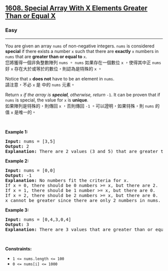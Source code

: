 <h2><a href="https://leetcode.com/problems/special-array-with-x-elements-greater-than-or-equal-x/">1608. Special Array With X Elements Greater Than or Equal X</a></h2><h3>Easy</h3><hr><div><p data-immersive-translate-effect="1" data-immersive_translate_walked="f2b59c21-a4c7-4a58-9710-be6c4c7b6edf">You are given an array <code data-immersive-translate-effect="1" data-immersive_translate_walked="f2b59c21-a4c7-4a58-9710-be6c4c7b6edf">nums</code> of non-negative integers. <code data-immersive-translate-effect="1" data-immersive_translate_walked="f2b59c21-a4c7-4a58-9710-be6c4c7b6edf">nums</code> is considered <strong data-immersive-translate-effect="1" data-immersive_translate_walked="f2b59c21-a4c7-4a58-9710-be6c4c7b6edf">special</strong> if there exists a number <code data-immersive-translate-effect="1" data-immersive_translate_walked="f2b59c21-a4c7-4a58-9710-be6c4c7b6edf">x</code> such that there are <strong data-immersive-translate-effect="1" data-immersive_translate_walked="f2b59c21-a4c7-4a58-9710-be6c4c7b6edf">exactly</strong> <code data-immersive-translate-effect="1" data-immersive_translate_walked="f2b59c21-a4c7-4a58-9710-be6c4c7b6edf">x</code> numbers in <code data-immersive-translate-effect="1" data-immersive_translate_walked="f2b59c21-a4c7-4a58-9710-be6c4c7b6edf">nums</code> that are <strong data-immersive-translate-effect="1" data-immersive_translate_walked="f2b59c21-a4c7-4a58-9710-be6c4c7b6edf">greater than or equal to</strong> <code data-immersive-translate-effect="1" data-immersive_translate_walked="f2b59c21-a4c7-4a58-9710-be6c4c7b6edf">x</code>.<font class="notranslate immersive-translate-target-wrapper" lang="zh-TW" data-immersive-translate-translation-element-mark="1"><br><font class="notranslate immersive-translate-target-translation-theme-none immersive-translate-target-translation-block-wrapper-theme-none immersive-translate-target-translation-block-wrapper" data-immersive-translate-translation-element-mark="1"><font class="notranslate immersive-translate-target-inner immersive-translate-target-translation-theme-none-inner" data-immersive-translate-translation-element-mark="1">您將獲得一個非負整數陣列 <code data-immersive-translate-effect="1" data-immersive_translate_walked="f2b59c21-a4c7-4a58-9710-be6c4c7b6edf">nums</code> 。 <code data-immersive-translate-effect="1" data-immersive_translate_walked="f2b59c21-a4c7-4a58-9710-be6c4c7b6edf">nums</code> 如果存在一個數位 <code data-immersive-translate-effect="1" data-immersive_translate_walked="f2b59c21-a4c7-4a58-9710-be6c4c7b6edf">x</code> ，使得其中正 <code data-immersive-translate-effect="1" data-immersive_translate_walked="f2b59c21-a4c7-4a58-9710-be6c4c7b6edf">nums</code> 好 <code data-immersive-translate-effect="1" data-immersive_translate_walked="f2b59c21-a4c7-4a58-9710-be6c4c7b6edf">x</code> 存在大於或等於的數位，則認為是特殊的 <code data-immersive-translate-effect="1" data-immersive_translate_walked="f2b59c21-a4c7-4a58-9710-be6c4c7b6edf">x</code> 。</font></font></font></p>

<p data-immersive-translate-effect="1" data-immersive_translate_walked="f2b59c21-a4c7-4a58-9710-be6c4c7b6edf">Notice that <code data-immersive-translate-effect="1" data-immersive_translate_walked="f2b59c21-a4c7-4a58-9710-be6c4c7b6edf">x</code> <strong data-immersive-translate-effect="1" data-immersive_translate_walked="f2b59c21-a4c7-4a58-9710-be6c4c7b6edf">does not</strong> have to be an element in <code data-immersive-translate-effect="1" data-immersive_translate_walked="f2b59c21-a4c7-4a58-9710-be6c4c7b6edf">nums</code>.<font class="notranslate immersive-translate-target-wrapper" lang="zh-TW" data-immersive-translate-translation-element-mark="1"><br><font class="notranslate immersive-translate-target-translation-theme-none immersive-translate-target-translation-block-wrapper-theme-none immersive-translate-target-translation-block-wrapper" data-immersive-translate-translation-element-mark="1"><font class="notranslate immersive-translate-target-inner immersive-translate-target-translation-theme-none-inner" data-immersive-translate-translation-element-mark="1">請注意，不必 <code data-immersive-translate-effect="1" data-immersive_translate_walked="f2b59c21-a4c7-4a58-9710-be6c4c7b6edf">x</code> 是 中的 <code data-immersive-translate-effect="1" data-immersive_translate_walked="f2b59c21-a4c7-4a58-9710-be6c4c7b6edf">nums</code> 元素。</font></font></font></p>

<p data-immersive-translate-effect="1" data-immersive_translate_walked="f2b59c21-a4c7-4a58-9710-be6c4c7b6edf">Return <code data-immersive-translate-effect="1" data-immersive_translate_walked="f2b59c21-a4c7-4a58-9710-be6c4c7b6edf">x</code> <em data-immersive-translate-effect="1" data-immersive_translate_walked="f2b59c21-a4c7-4a58-9710-be6c4c7b6edf">if the array is <strong data-immersive-translate-effect="1" data-immersive_translate_walked="f2b59c21-a4c7-4a58-9710-be6c4c7b6edf">special</strong>, otherwise, return </em><code data-immersive-translate-effect="1" data-immersive_translate_walked="f2b59c21-a4c7-4a58-9710-be6c4c7b6edf">-1</code>. It can be proven that if <code data-immersive-translate-effect="1" data-immersive_translate_walked="f2b59c21-a4c7-4a58-9710-be6c4c7b6edf">nums</code> is special, the value for <code data-immersive-translate-effect="1" data-immersive_translate_walked="f2b59c21-a4c7-4a58-9710-be6c4c7b6edf">x</code> is <strong data-immersive-translate-effect="1" data-immersive_translate_walked="f2b59c21-a4c7-4a58-9710-be6c4c7b6edf">unique</strong>.<font class="notranslate immersive-translate-target-wrapper" lang="zh-TW" data-immersive-translate-translation-element-mark="1"><br><font class="notranslate immersive-translate-target-translation-theme-none immersive-translate-target-translation-block-wrapper-theme-none immersive-translate-target-translation-block-wrapper" data-immersive-translate-translation-element-mark="1"><font class="notranslate immersive-translate-target-inner immersive-translate-target-translation-theme-none-inner" data-immersive-translate-translation-element-mark="1">如果陣列是特殊的，則傳回 <code data-immersive-translate-effect="1" data-immersive_translate_walked="f2b59c21-a4c7-4a58-9710-be6c4c7b6edf">x</code> ，否則傳回 <code data-immersive-translate-effect="1" data-immersive_translate_walked="f2b59c21-a4c7-4a58-9710-be6c4c7b6edf">-1</code> 。可以證明，如果特殊，則 <code data-immersive-translate-effect="1" data-immersive_translate_walked="f2b59c21-a4c7-4a58-9710-be6c4c7b6edf">nums</code> 的值 <code data-immersive-translate-effect="1" data-immersive_translate_walked="f2b59c21-a4c7-4a58-9710-be6c4c7b6edf">x</code> 是唯一的。</font></font></font></p>

<p>&nbsp;</p>
<p><strong class="example">Example 1:</strong></p>

<pre><strong>Input:</strong> nums = [3,5]
<strong>Output:</strong> 2
<strong>Explanation:</strong> There are 2 values (3 and 5) that are greater than or equal to 2.
</pre>

<p><strong class="example">Example 2:</strong></p>

<pre><strong>Input:</strong> nums = [0,0]
<strong>Output:</strong> -1
<strong>Explanation:</strong> No numbers fit the criteria for x.
If x = 0, there should be 0 numbers &gt;= x, but there are 2.
If x = 1, there should be 1 number &gt;= x, but there are 0.
If x = 2, there should be 2 numbers &gt;= x, but there are 0.
x cannot be greater since there are only 2 numbers in nums.
</pre>

<p><strong class="example">Example 3:</strong></p>

<pre><strong>Input:</strong> nums = [0,4,3,0,4]
<strong>Output:</strong> 3
<strong>Explanation:</strong> There are 3 values that are greater than or equal to 3.
</pre>

<p>&nbsp;</p>
<p><strong>Constraints:</strong></p>

<ul>
	<li><code>1 &lt;= nums.length &lt;= 100</code></li>
	<li><code>0 &lt;= nums[i] &lt;= 1000</code></li>
</ul>
</div>